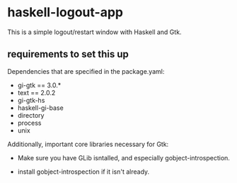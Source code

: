 # haskell-logout-app

This is a simple logout/restart window with Haskell and Gtk.

## requirements to set this up

Dependencies that are specified in the package.yaml:

- gi-gtk == 3.0.*
- text == 2.0.2
- gi-gtk-hs
- haskell-gi-base
- directory
- process
- unix

Additionally, important core libraries necessary for Gtk:

- Make sure you have GLib isntalled, and especially gobject-introspection.

- install gobject-introspection if it isn't already.


